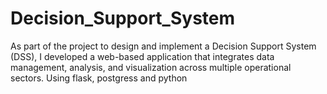 # Decision_Support_System
As part of the project to design and implement a Decision Support System (DSS), I developed a web-based application that integrates data management, analysis, and visualization across multiple operational sectors. Using flask, postgress and python
